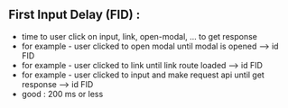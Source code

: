 ## First Input Delay (FID) : 
* time to user click on input, link, open-modal, ... to get response
* for example - user clicked to open modal until modal is opened --> id FID
* for example - user clicked to link until link route loaded --> id FID
* for example - user clicked to input and make request api until get response --> id FID
* good : 200 ms or less
